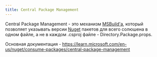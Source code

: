 ```yaml
---
title: Central Package Management
---
```


Central Package Management - это механизм [MSBuild'а](./MSBuild.md), который позволяет указывать версии [Nuget](../Nuget/Nuget.md) пакетов для всего солюшена в одном файле, а не в каждом .csproj файле - Directory.Package.props.

Основная документация - https://learn.microsoft.com/en-us/nuget/consume-packages/central-package-management